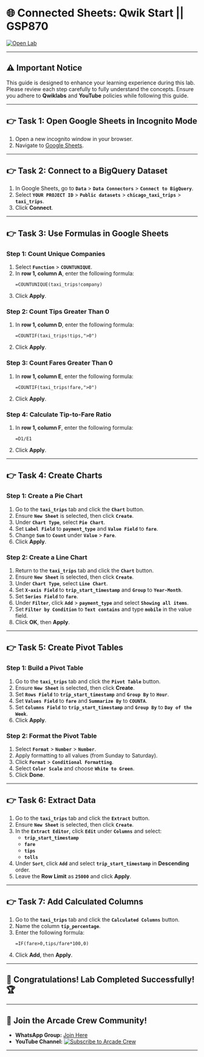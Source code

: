 # 🌐 **Connected Sheets: Qwik Start || GSP870**  
[![Open Lab](https://img.shields.io/badge/Open-Lab-orange?style=flat)](https://www.cloudskillsboost.google/focuses/18109?parent=catalog)  

---

## ⚠️ **Important Notice**  
This guide is designed to enhance your learning experience during this lab. Please review each step carefully to fully understand the concepts. Ensure you adhere to **Qwiklabs** and **YouTube** policies while following this guide.  

---

## 👉 **Task 1: Open Google Sheets in Incognito Mode**  
1. Open a new incognito window in your browser.  
2. Navigate to [Google Sheets](https://docs.google.com/spreadsheets/).  

---

## 👉 **Task 2: Connect to a BigQuery Dataset**  
1. In Google Sheets, go to **`Data`** > **`Data Connectors`** > **`Connect to BigQuery`**.  
2. Select **`YOUR PROJECT ID`** > **`Public datasets`** > **`chicago_taxi_trips`** > **`taxi_trips`**.  
3. Click **Connect**.  

---

## 👉 **Task 3: Use Formulas in Google Sheets**  

### Step 1: Count Unique Companies  
1. Select **`Function`** > **`COUNTUNIQUE`**.  
2. In **row 1, column A**, enter the following formula:  
   ```plaintext
   =COUNTUNIQUE(taxi_trips!company)
   ```  
3. Click **Apply**.  

### Step 2: Count Tips Greater Than 0  
1. In **row 1, column D**, enter the following formula:  
   ```plaintext
   =COUNTIF(taxi_trips!tips,">0")
   ```  
2. Click **Apply**.  

### Step 3: Count Fares Greater Than 0  
1. In **row 1, column E**, enter the following formula:  
   ```plaintext
   =COUNTIF(taxi_trips!fare,">0")
   ```  
2. Click **Apply**.  

### Step 4: Calculate Tip-to-Fare Ratio  
1. In **row 1, column F**, enter the following formula:  
   ```plaintext
   =D1/E1
   ```  
2. Click **Apply**.  

---

## 👉 **Task 4: Create Charts**  

### Step 1: Create a Pie Chart  
1. Go to the **`taxi_trips`** tab and click the **`Chart`** button.  
2. Ensure **`New Sheet`** is selected, then click **`Create`**.  
3. Under **`Chart Type`**, select **`Pie Chart`**.  
4. Set **`Label Field`** to **`payment_type`** and **`Value Field`** to **`fare`**.  
5. Change **`Sum`** to **`Count`** under **`Value`** > **`Fare`**.  
6. Click **Apply**.  

### Step 2: Create a Line Chart  
1. Return to the **`taxi_trips`** tab and click the **`Chart`** button.  
2. Ensure **`New Sheet`** is selected, then click **`Create`**.  
3. Under **`Chart Type`**, select **`Line Chart`**.  
4. Set **`X-axis Field`** to **`trip_start_timestamp`** and **`Group`** to **`Year-Month`**.  
5. Set **`Series Field`** to **`fare`**.  
6. Under **`Filter`**, click **`Add`** > **`payment_type`** and select **`Showing all items`**.  
7. Set **`Filter by Condition`** to **`Text contains`** and type **`mobile`** in the value field.  
8. Click **OK**, then **Apply**.  

---

## 👉 **Task 5: Create Pivot Tables**  

### Step 1: Build a Pivot Table  
1. Go to the **`taxi_trips`** tab and click the **`Pivot Table`** button.  
2. Ensure **`New Sheet`** is selected, then click **Create**.  
3. Set **`Rows Field`** to **`trip_start_timestamp`** and **`Group By`** to **`Hour`**.  
4. Set **`Values Field`** to **`fare`** and **`Summarize By`** to **`COUNTA`**.  
5. Set **`Columns Field`** to **`trip_start_timestamp`** and **`Group By`** to **`Day of the Week`**.  
6. Click **Apply**.  

### Step 2: Format the Pivot Table  
1. Select **`Format`** > **`Number`** > **`Number`**.  
2. Apply formatting to all values (from Sunday to Saturday).  
3. Click **`Format`** > **`Conditional Formatting`**.  
4. Select **`Color Scale`** and choose **`White to Green`**.  
5. Click **Done**.  

---

## 👉 **Task 6: Extract Data**  
1. Go to the **`taxi_trips`** tab and click the **`Extract`** button.  
2. Ensure **`New Sheet`** is selected, then click **`Create`**.  
3. In the **`Extract Editor`**, click **`Edit`** under **`Columns`** and select:  
   - **`trip_start_timestamp`**  
   - **`fare`**  
   - **`tips`**  
   - **`tolls`**  
4. Under **`Sort`**, click **`Add`** and select **`trip_start_timestamp`** in **Descending** order.  
5. Leave the **Row Limit** as **`25000`** and click **Apply**.  

---

## 👉 **Task 7: Add Calculated Columns**  
1. Go to the **`taxi_trips`** tab and click the **`Calculated Columns`** button.  
2. Name the column **`tip_percentage`**.  
3. Enter the following formula:  
   ```plaintext
   =IF(fare>0,tips/fare*100,0)
   ```  
4. Click **Add**, then **Apply**.  

---

## 🎉 **Congratulations! Lab Completed Successfully!** 🏆  

---

## 🤝 **Join the Arcade Crew Community!**  
- **WhatsApp Group:** [Join Here](https://chat.whatsapp.com/KkNEauOhBQXHdVcmqIlv9F)  
- **YouTube Channel:** [![Subscribe to Arcade Crew](https://img.shields.io/badge/YouTube-Arcade%20Crew-red?style=flat&logo=youtube)](https://www.youtube.com/@Arcade61432?sub_confirmation=1)  

---
